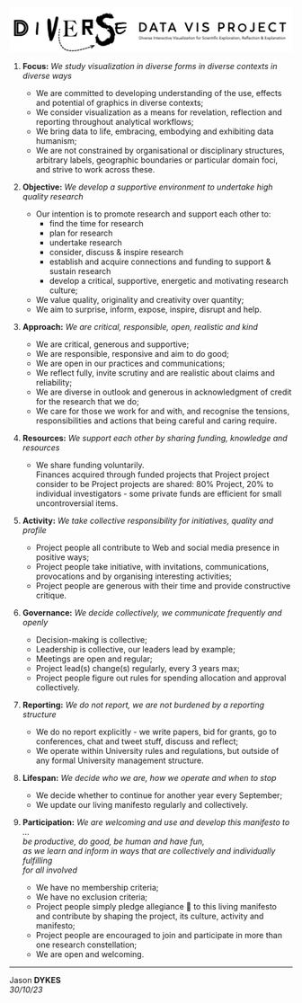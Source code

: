 <link rel="stylesheet" type="text/css" href="../css/pages.css"/>
<link rel="stylesheet" type="text/css" href="../css/manifesto.css"/>

<style>
    ul {display:block;}
    </style>

<div class="topTitle" width="80%">
<img src="./img/diverseDataVis.png" style="border:none"/>
</div>

<div class="manifesto" markdown="1">

1. **Focus:** _We study visualization in diverse forms in diverse contexts in diverse ways_

   - We are committed to developing understanding of the use, effects and potential of graphics in diverse contexts;
   - We consider visualization as a means for revelation, reflection and reporting throughout analytical workflows;
   - We bring data to life, embracing, embodying and exhibiting data humanism;
   - We are not constrained by organisational or disciplinary structures, arbitrary labels, geographic boundaries or particular domain foci, and strive to work across these.

2. **Objective:** _We develop a supportive environment to undertake high quality research_

   - Our intention is to promote research and support each other to:
     - find the time for research
     - plan for research
     - undertake research
     - consider, discuss & inspire research
     - establish and acquire connections and funding to support &amp; sustain research
     - develop a critical, supportive, energetic and motivating research culture;
   - We value quality, originality and creativity over quantity;
   - We aim to surprise, inform, expose, inspire, disrupt and help.

3. **Approach:** _We are critical, responsible, open, realistic and kind_

   - We are critical, generous and supportive;
   - We are responsible, responsive and aim to do good;
   - We are open in our practices and communications;
   - We reflect fully, invite scrutiny and are realistic about claims and reliability;
   - We are diverse in outlook and generous in acknowledgment of credit for the research that we do;
   - We care for those we work for and with, and recognise the tensions, responsibilities and actions that being careful and caring require.

4. **Resources:** _We support each other by sharing funding, knowledge and resources_

   - We share funding voluntarily.<br/>Finances acquired through funded projects that Project project consider to be Project projects are shared: 80% Project, 20% to individual investigators - some private funds are efficient for small uncontroversial items.

5. **Activity:** _We take collective responsibility for initiatives, quality and profile_

   - Project people all contribute to Web and social media presence in positive ways;
   - Project people take initiative, with invitations, communications, provocations and by organising interesting activities;
   - Project people are generous with their time and provide constructive critique.

6. **Governance:** _We decide collectively, we communicate frequently and openly_

   - Decision-making is collective;
   - Leadership is collective, our leaders lead by example;
   - Meetings are open and regular;
   - Project lead(s) change(s) regularly, every 3 years max;
   - Project people figure out rules for spending allocation and approval collectively.

7. **Reporting:** _We do not report, we are not burdened by a reporting structure_

   - We do no report explicitly - we write papers, bid for grants, go to conferences, chat and tweet stuff, discuss and reflect;
   - We operate within University rules and regulations, but outside of any formal University management structure.

8. **Lifespan:** _We decide who we are, how we operate and when to stop_

   - We decide whether to continue for another year every September;
   - We update our living manifesto regularly and collectively.

9. **Participation:** _We are welcoming and use and develop this manifesto to ...<br/>be productive, do good, be human and have fun,<br/>as we learn and inform in ways that are collectively and individually fulfilling<br/>for all involved_

   - We have no membership criteria;
   - We have no exclusion criteria;
   - Project people simply pledge allegiance 🙂 to this living manifesto and contribute by shaping the project, its culture, activity and manifesto;
   - Project people are encouraged to join and participate in more than one research constellation;
   - We are open and welcoming.

</div>

---

<div class="jdSig" markdown="1">

Jason **DYKES**<br/>_30/10/23_
<!---<br/>🐁--->

</div>
